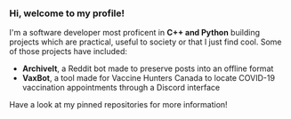 ### Hi, welcome to my profile!

I'm a software developer most proficent in **C++ and Python** building projects which are practical, useful to society or that I just find cool. Some of those projects have included:

- **ArchiveIt**, a Reddit bot made to preserve posts into an offline format
- **VaxBot**, a tool made for Vaccine Hunters Canada to locate COVID-19 vaccination appointments through a Discord interface

Have a look at my pinned repositories for more information!

<!--
**jman005/jman005** is a ✨ _special_ ✨ repository because its `README.md` (this file) appears on your GitHub profile.

Here are some ideas to get you started:

- 🔭 I’m currently working on ...
- 🌱 I’m currently learning ...
- 👯 I’m looking to collaborate on ...
- 🤔 I’m looking for help with ...
- 💬 Ask me about ...
- 📫 How to reach me: ...
- 😄 Pronouns: ...
- ⚡ Fun fact: ...
-->

